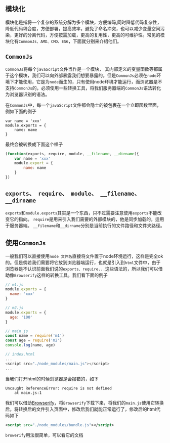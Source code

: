 ## 模块化

模块化是指将一个复杂的系统分解为多个模块，方便编码,同时降低代码复杂性，降低代码耦合度，方便部署，提高效率，避免了命名冲突，也可以减少变量空间污染，更好的分离代码，方便按需加载，更高的复用性，更高的可维护性。常见的模块化有`CommonJs、AMD、CMD、ES6`，下面就分别来介绍他们。

## `CommonJs`

`CommonJs`将每个`javaScript`文件当作是一个模块， 其内部定义的变量函数等都属于这个模块，我们可以向外部暴露我们想要暴露的。但是`CommonJs`必须在`node`环境下才能使用，它是为`node`而生的，只有使用node环境才能运行，而浏览器是不支持`CommonJs`的，必须使用一些转换工具，将我们服务器端的`CommonJs`语法转化为浏览器识别的语法。

在`CommonJs`中，每一个`javaScript`文件都会隐士的被包裹在一个立即函数里面，例如下面的例子

```xquery
var name = 'xxx'
module.exports = {
    name: name
}
```

最终会被转换成下面这个样子

```javascript
(function(exports, require, module, __filename, __dirname){
    var name = 'xxx'
    module.export = {
        name: name
    }
})
```

## `exports、 require、 module、 __filename、 __dirname`

`exports`和`module.exports`其实是一个东西，只不过需要注意使用`exports`不能改变它的指向。
`require`是用来引入我们需要的外部模块的，他是同步加载的，适用于服务器端。
`__filename`和`__dirname`分别是当前执行的文件路径和文件夹路径。

## 使用`CommonJs`

一般我们可以直接使用`node 文件名`直接将文件置于node环境运行，这样是完全ok的。但是倘若我们需要将它放到浏览器端运行，也就是引入到`html`文件中，由于浏览器是不认识前面我们说的`exports、require...`这些语法的，所以我们可以借助像`Browserify`这样的转换工具。我们看下面的例子

```javascript
// m1.js
module.exports = {
  name: 'xxx'
}

// m2.js
module.exports = {
  age: '100'
}

// main.js
const name = require('m1')
const age = require('m2')
console.log(name, age)

// index.html
...
<script src="./node_modules/main.js"></script>  
...
```

当我们打开html的时候浏览器是会报错的，如下

```xquery
Uncaught ReferenceError: require is not defined
    at main.js:1
```

我们可以借助[Browserify](https://link.segmentfault.com/?url=http%3A%2F%2Fbrowserify.org%2F)，将`Browserify`下载下来，将我们的`main.js`使用它转换后，将转换后的文件引入页面中，修改后我们就能正常运行了，修改后的html代码如下

```xml
<script src="./node_modules/bundle.js"></script>  
```

`browerify`用法很简单，可以看它的文档